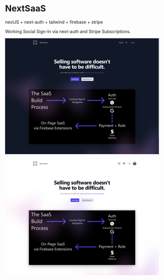 # NextSaaS

nextJS + next-auth + tailwind + firebase + stripe

Working Social Sign-In via next-auth and Stripe Subscriptions.

![New User](./NewUser1.png)

![Registered User](./RegUser.png)
